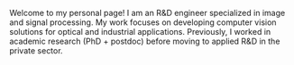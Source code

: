 
Welcome to my personal page!
I am an R&D engineer specialized in image and signal processing.
My work focuses on developing computer vision solutions for optical and industrial applications.
Previously, I worked in academic research (PhD + postdoc) before moving to applied R&D in the private sector.

